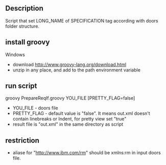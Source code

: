 ## Description 

Script that set LONG_NAME of SPECIFICATION tag according with doors folder structure.

## install groovy

Windows
  
  - download http://www.groovy-lang.org/download.html
  - unzip in any place, and add to the path environment variable 

## run script 

groovy PrepareReqIf.groovy YOU_FILE [PRETTY_FLAG=false]

   - YOU_FILE - doors file
   - PRETTY_FLAG - default value is "false". It means out.xml doesn't contain linebreaks or Indent, for pretty view set "true"
   - result file is "out.xml" in the same directory as script

## restriction 

 - aliase for "http://www.ibm.com/rm" should be xmlns:rm in input doors file.


